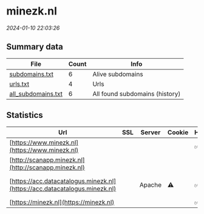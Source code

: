 # minezk.nl
*2024-01-10 22:03:26*
## Summary data
| File       | Count | Info |
|------------|-------|------|
|[subdomains.txt](/data/minezk.nl/subdomains.txt)|6|Alive subdomains|
|[urls.txt](/data/minezk.nl/urls.txt)|4|Urls|
|[all_subdomains.txt](/data/minezk.nl/all_subdomains.txt)|6|All found subdomains (history)|
## Statistics
| Url | SSL | Server | Cookie | HSTS | CSP | XFO | XXP | RP | Tech |Title |
|------------|-------|------|------|------|------|------|------|------|------|------|
|[https://www.minezk.nl](https://www.minezk.nl)| || |:white_check_mark: |:warning: |:white_check_mark: |:white_check_mark: |:white_check_mark: |||
|[http://scanapp.minezk.nl](http://scanapp.minezk.nl)| || | | | | |:white_check_mark: |||
|[https://acc.datacatalogus.minezk.nl](https://acc.datacatalogus.minezk.nl)| |Apache|:warning: |:white_check_mark: |:white_check_mark: | |:white_check_mark: |Apache HTTP Serv...|302 Found|
|[https://minezk.nl](https://minezk.nl)| || |:white_check_mark: |:warning: |:white_check_mark: |:white_check_mark: |:white_check_mark: |||